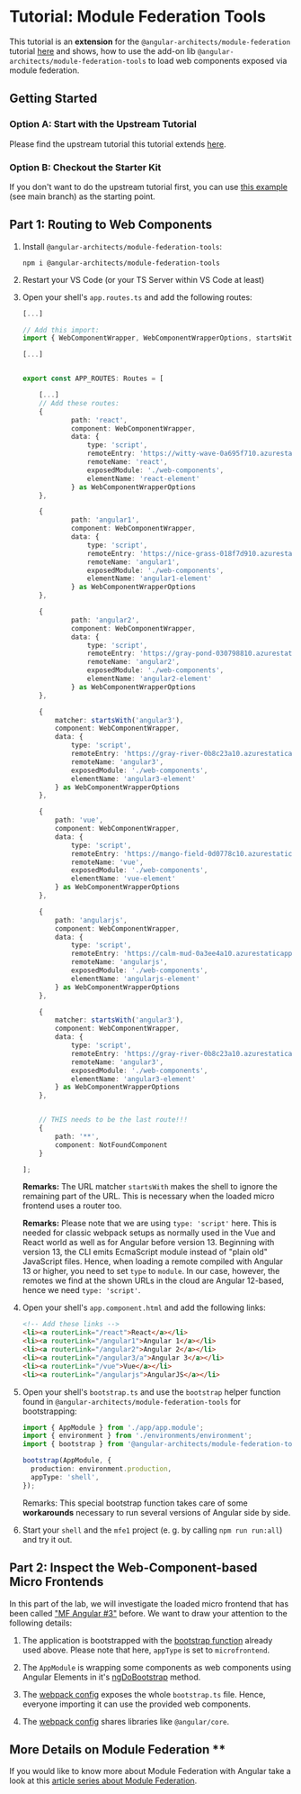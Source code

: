 # Tutorial: Module Federation Tools

This tutorial is an **extension** for the `@angular-architects/module-federation` tutorial [here](https://github.com/angular-architects/module-federation-plugin/blob/main/libs/mf/tutorial/tutorial.md) and shows, how to use the add-on lib `@angular-architects/module-federation-tools` to load web components exposed via module federation.

## Getting Started

### Option A: Start with the Upstream Tutorial

Please find the upstream tutorial this tutorial extends [here](https://github.com/angular-architects/module-federation-plugin/blob/main/libs/mf/tutorial/tutorial.md).

### Option B: Checkout the Starter Kit

If you don't want to do the upstream tutorial first, you can use [this example](https://github.com/manfredsteyer/module-federation-plugin-example) (see main branch) as the starting point.

## Part 1: Routing to Web Components

1. Install `@angular-architects/module-federation-tools`:

   ```
   npm i @angular-architects/module-federation-tools
   ```

2. Restart your VS Code (or your TS Server within VS Code at least)

3. Open your shell's `app.routes.ts` and add the following routes:

   ```typescript
   [...]

   // Add this import:
   import { WebComponentWrapper, WebComponentWrapperOptions, startsWith } from '@angular-architects/module-federation-tools';

   [...]


   export const APP_ROUTES: Routes = [

       [...]
       // Add these routes:
       {
               path: 'react',
               component: WebComponentWrapper,
               data: {
                   type: 'script',
                   remoteEntry: 'https://witty-wave-0a695f710.azurestaticapps.net/remoteEntry.js',
                   remoteName: 'react',
                   exposedModule: './web-components',
                   elementName: 'react-element'
               } as WebComponentWrapperOptions
       },

       {
               path: 'angular1',
               component: WebComponentWrapper,
               data: {
                   type: 'script',
                   remoteEntry: 'https://nice-grass-018f7d910.azurestaticapps.net/remoteEntry.js',
                   remoteName: 'angular1',
                   exposedModule: './web-components',
                   elementName: 'angular1-element'
               } as WebComponentWrapperOptions
       },

       {
               path: 'angular2',
               component: WebComponentWrapper,
               data: {
                   type: 'script',
                   remoteEntry: 'https://gray-pond-030798810.azurestaticapps.net//remoteEntry.js',
                   remoteName: 'angular2',
                   exposedModule: './web-components',
                   elementName: 'angular2-element'
               } as WebComponentWrapperOptions
       },

       {
           matcher: startsWith('angular3'),
           component: WebComponentWrapper,
           data: {
               type: 'script',
               remoteEntry: 'https://gray-river-0b8c23a10.azurestaticapps.net/remoteEntry.js',
               remoteName: 'angular3',
               exposedModule: './web-components',
               elementName: 'angular3-element'
           } as WebComponentWrapperOptions
       },

       {
           path: 'vue',
           component: WebComponentWrapper,
           data: {
               type: 'script',
               remoteEntry: 'https://mango-field-0d0778c10.azurestaticapps.net/remoteEntry.js',
               remoteName: 'vue',
               exposedModule: './web-components',
               elementName: 'vue-element'
           } as WebComponentWrapperOptions
       },

       {
           path: 'angularjs',
           component: WebComponentWrapper,
           data: {
               type: 'script',
               remoteEntry: 'https://calm-mud-0a3ee4a10.azurestaticapps.net/remoteEntry.js',
               remoteName: 'angularjs',
               exposedModule: './web-components',
               elementName: 'angularjs-element'
           } as WebComponentWrapperOptions
       },

       {
           matcher: startsWith('angular3'),
           component: WebComponentWrapper,
           data: {
               type: 'script',
               remoteEntry: 'https://gray-river-0b8c23a10.azurestaticapps.net/remoteEntry.js',
               remoteName: 'angular3',
               exposedModule: './web-components',
               elementName: 'angular3-element'
           } as WebComponentWrapperOptions
       },


       // THIS needs to be the last route!!!
       {
           path: '**',
           component: NotFoundComponent
       }

   ];
   ```

   **Remarks:** The URL matcher `startsWith` makes the shell to ignore the remaining part of the URL. This is necessary when the loaded micro frontend uses a router too.

   **Remarks:** Please note that we are using `type: 'script'` here. This is needed for classic webpack setups as normally used in the Vue and React world as well as for Angular before version 13. Beginning with version 13, the CLI emits EcmaScript module instead of "plain old" JavaScript files. Hence, when loading a remote compiled with Angular 13 or higher, you need to set `type` to `module`. In our case, however, the remotes we find at the shown URLs in the cloud are Angular 12-based, hence we need `type: 'script'`.

4. Open your shell's `app.component.html` and add the following links:

   ```html
   <!-- Add these links -->
   <li><a routerLink="/react">React</a></li>
   <li><a routerLink="/angular1">Angular 1</a></li>
   <li><a routerLink="/angular2">Angular 2</a></li>
   <li><a routerLink="/angular3/a">Angular 3</a></li>
   <li><a routerLink="/vue">Vue</a></li>
   <li><a routerLink="/angularjs">AngularJS</a></li>
   ```

5. Open your shell's `bootstrap.ts` and use the `bootstrap` helper function found in `@angular-architects/module-federation-tools` for bootstrapping:

   ```typescript
   import { AppModule } from './app/app.module';
   import { environment } from './environments/environment';
   import { bootstrap } from '@angular-architects/module-federation-tools';

   bootstrap(AppModule, {
     production: environment.production,
     appType: 'shell',
   });
   ```

   Remarks: This special bootstrap function takes care of some **workarounds** necessary to run several versions of Angular side by side.

6. Start your `shell` and the `mfe1` project (e. g. by calling `npm run run:all`) and try it out.

## Part 2: Inspect the Web-Component-based Micro Frontends

In this part of the lab, we will investigate the loaded micro frontend that has been called ["MF Angular #3"](https://github.com/manfredsteyer/angular3-app) before. We want to draw your attention to the following details:

1. The application is bootstrapped with the [bootstrap function](https://github.com/manfredsteyer/angular3-app/blob/main/src/bootstrap.ts) already used above. Please note that here, `appType` is set to `microfrontend`.

2. The `AppModule` is wrapping some components as web components using Angular Elements in it's [ngDoBootstrap](https://github.com/manfredsteyer/angular3-app/blob/main/src/app/app.module.ts) method.

3. The [webpack config](https://github.com/manfredsteyer/angular3-app/blob/main/webpack.config.js) exposes the whole `bootstrap.ts` file. Hence, everyone importing it can use the provided web components.

4. The [webpack config](https://github.com/manfredsteyer/angular3-app/blob/main/webpack.config.js) shares libraries like `@angular/core`.

## More Details on Module Federation \*\*

If you would like to know more about Module Federation with Angular take a look at this [article series about Module Federation](https://www.angulararchitects.io/aktuelles/the-microfrontend-revolution-part-2-module-federation-with-angular/).
